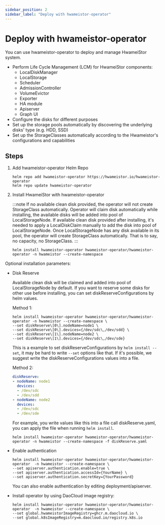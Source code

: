 ```yaml
---
sidebar_position: 2
sidebar_label: "Deploy with hwameistor-operator"
---
```


# Deploy with hwameistor-operator

You can use hwameistor-operator to deploy and manage HwameiStor system.

- Perform Life Cycle Management (LCM) for HwameiStor components:
  - LocalDiskManager
  - LocalStorage
  - Scheduler
  - AdmissionController
  - VolumeEvictor
  - Exporter
  - HA module
  - Apiserver
  - Graph UI
- Configure the disks for different purposes
- Set up the storage pools automatically by discovering the underlying disks' type (e.g. HDD, SSD)
- Set up the StorageClasses automatically according to the Hwameistor's configurations and capabilities

## Steps

1. Add hwameistor-operator Helm Repo

   ```console
   helm repo add hwameistor-operator https://hwameistor.io/hwameistor-operator
   helm repo update hwameistor-operator
   ```

2. Install HwameiStor with hwameistor-operator

   :::note
   If no available clean disk provided, the operator will not create StorageClass automatically.
   Operator will claim disk automatically while installing, the available disks will be added into
   pool of LocalStorageNode. If available clean disk provided after installing, it's needed to apply
   a LocalDiskClaim manually to add the disk into pool of LocalStorageNode. Once LocalStorageNode has
   any disk available in its pool, the operator will create StorageClass automatically.
   That is to say, no capacity, no StorageClass.
   :::

   ```console
   helm install hwameistor-operator hwameistor-operator/hwameistor-operator -n hwameistor --create-namespace
   ```

Optional installation parameters:

- Disk Reserve

  Available clean disk will be claimed and added into pool of LocalStorageNode by default. If you want to
  reserve some disks for other use before installing, you can set diskReserveConfigurations by helm values.

  Method 1:

  ```console
  helm install hwameistor-operator hwameistor-operator/hwameistor-operator -n hwameistor --create-namespace \
  --set diskReserve\[0\].nodeName=node1 \
  --set diskReserve\[0\].devices={/dev/sdc\,/dev/sdd} \
  --set diskReserve\[1\].nodeName=node2 \
  --set diskReserve\[1\].devices={/dev/sdc\,/dev/sde}
  ```

  This is a example to set diskReserveConfigurations by `helm install --set`, it may be hard to
  write `--set` options like that. If it's possible, we suggest write the diskReserveConfigurations
  values into a file.

  Method 2:

  ```yaml
  diskReserve:
  - nodeName: node1
    devices:
    - /dev/sdc
    - /dev/sdd
  - nodeName: node2
    devices:
    - /dev/sdc
    - /dev/sde
  ```

  For example, you write values like this into a file call diskReserve.yaml,
  you can apply the file when running `helm install`.

  ```console
  helm install hwameistor-operator hwameistor-operator/hwameistor-operator -n hwameistor --create-namespace -f diskReserve.yaml
  ```

- Enable authentication

  ```console
  helm install hwameistor-operator hwameistor-operator/hwameistor-operator  -n hwameistor --create-namespace \
  --set apiserver.authentication.enable=true \
  --set apiserver.authentication.accessId={YourName} \
  --set apiserver.authentication.secretKey={YourPassword}
  ```

  You can also enable authentication by editing deployment/apiserver.

- Install operator by using DaoCloud image registry:

  ```console
  helm install hwameistor-operator hwameistor-operator/hwameistor-operator  -n hwameistor --create-namespace \
  --set global.hwameistorImageRegistry=ghcr.m.daocloud.io \
  --set global.k8sImageRegistry=m.daocloud.io/registry.k8s.io
  ```
